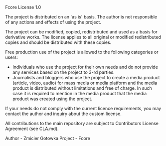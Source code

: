 Fcore License 1.0

The project is distributed on an 'as is' basis. The author is not responsible of any actions and effects of using the project.

The project can be modified, copied, redistributed and used as a basis for derivative works. The license applies to all original or modified redistributed copies and should be distributed with these copies.

Free production use of the project is allowed to the following categories or users:
- Individuals who use the project for their own needs and do not provide any services based on the project to 3-rd parties.
- Journalists and bloggers who use the project to create a media product (article, video, audio) for mass media or media platform and the media product is distributed without limitations and free of charge. In such case it is required to mention in the media product that the media product was created using the project.

If your needs do not comply with the current licence requirements, you may contact the author and inquiry about the custom license.

All contributions to the main repository are subject to Contributors License Agreement (see CLA.md).

Author - Zmicier Gotowka
Project - Fcore

